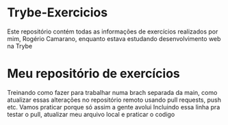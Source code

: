 # Trybe-Exercicios
  Este repositório contém todas as informações de exercícios realizados por mim, Rogério Camarano, enquanto estava estudando desenvolvimento web na Trybe
# Meu repositório de exercícios
Treinando como fazer para trabalhar numa brach separada da main, como atualizar essas alterações no repositório remoto usando pull requests, push etc.
Vamos praticar porque só assim a gente avolui
Incluindo essa linha pra testar o pull, atualizar meu arquivo local e praticar o codigo
